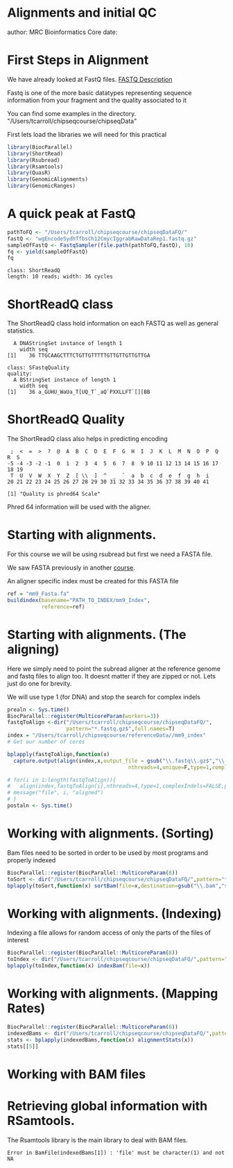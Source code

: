 Alignments and initial QC
========================================================
author: MRC Bioinformatics Core
date: 

First Steps in Alignment
========================================================

We have already looked at FastQ files. [FASTQ Description](http://mrccsc.github.io/genomicFormats.html#/8)

Fastq is one of the more basic datatypes representing sequence information from your fragment and the quality associated to it

You can find some examples in the directory.
"/Users/tcarroll/chipseqcourse/chipseqData"

First lets load the libraries we will need for this practical


```r
library(BiocParallel)
library(ShortRead)
library(Rsubread)
library(Rsamtools)
library(QuasR)
library(GenomicAlignments)
library(GenomicRanges)
```



A quick peak at FastQ
========================================================


```r
pathToFQ <- "/Users/tcarroll/chipseqcourse/chipseqDataFQ/"
fastQ <- "wgEncodeSydhTfbsCh12CmycIggrabRawDataRep1.fastq.gz"
sampleOfFastQ <- FastqSampler(file.path(pathToFQ,fastQ), 10)
fq <- yield(sampleOfFastQ)
fq
```

```
class: ShortReadQ
length: 10 reads; width: 36 cycles
```

ShortReadQ class
========================================================
The ShortReadQ class hold information on each FASTQ as well as general statistics.


```
  A DNAStringSet instance of length 1
    width seq
[1]    36 TTGCAAGCTTTCTGTTGTTTTTGTTGTTGTTGTTGA
```

```
class: SFastqQuality
quality:
  A BStringSet instance of length 1
    width seq
[1]    36 a_GUHU_WaUa_T[UQ_T`_aQ`PXXLLFT`[][BB
```


ShortReadQ Quality
========================================================
The ShortReadQ class also helps in predicting encoding


```
 ;  <  =  >  ?  @  A  B  C  D  E  F  G  H  I  J  K  L  M  N  O  P  Q  R  S 
-5 -4 -3 -2 -1  0  1  2  3  4  5  6  7  8  9 10 11 12 13 14 15 16 17 18 19 
 T  U  V  W  X  Y  Z  [ \\  ]  ^  _  `  a  b  c  d  e  f  g  h  i 
20 21 22 23 24 25 26 27 28 29 30 31 32 33 34 35 36 37 38 39 40 41 
```

```
[1] "Quality is phred64 Scale"
```
Phred 64 information will be used with the aligner.

Starting with alignments.
=========================================================

For this course we will be using rsubread but first we need a FASTA file.

We saw FASTA previously in another [course](http://mrccsc.github.io/genomicFormats.html#/6).

An aligner specific index must be created for this FASTA file

```r
ref = "mm9_Fasta.fa"
buildindex(basename="PATH_TO_INDEX/mm9_Index",
           reference=ref)
```

Starting with alignments. (The aligning)
=========================================================

Here we simply need to point the subread aligner at the reference genome and fastq files to align too. It doesnt matter if they are zipped or not.
Lets just do one for brevity.

We will use type 1 (for DNA) and stop the search for complex indels

```r
prealn <- Sys.time()
BiocParallel::register(MulticoreParam(workers=3))
fastqToAlign <-dir("/Users/tcarroll/chipseqcourse/chipseqDataFQ/",
                   pattern="*.fastq.gz$",full.names=T)
index = "/Users/tcarroll/chipseqcourse/referenceData//mm9_index"
# Get our number of cores

bplapply(fastqToAlign,function(x)
  capture.output(align(index,x,output_file = gsub("\\.fastq\\.gz$","\\.bam",x),
                                       nthreads=4,unique=F,type=1,complexIndels=FALSE,phredOffset=64)))

# for(i in 1:length(fastqToAlign)){
#   align(index,fastqToAlign[i],nthreads=4,type=1,complexIndels=FALSE,phredOffset=64)
# message("file", i, "aligned")
# }  
postaln <- Sys.time()
```
Working with alignments. (Sorting)
=========================================================

Bam files need to be sorted in order to be used by most programs and properly indexed

```r
BiocParallel::register(BiocParallel::MulticoreParam(8))
toSort <- dir("/Users/tcarroll/chipseqcourse/chipseqDataFQ/",pattern="*.bam$",full.names=T)
bplapply(toSort,function(x) sortBam(file=x,destination=gsub("\\.bam","sorted\\.bam",x),maxMemory=1024))
```



Working with alignments. (Indexing)
=========================================================

Indexing a file allows for random access of only the parts of the files of interest

```r
BiocParallel::register(BiocParallel::MulticoreParam(8))
toIndex <- dir("/Users/tcarroll/chipseqcourse/chipseqDataFQ/",pattern="*sorted\\.bam",full.names=T)
bplapply(toIndex,function(x) indexBam(file=x))
```


Working with alignments. (Mapping Rates)
=========================================================

```r
BiocParallel::register(BiocParallel::MulticoreParam(8))
indexedBams <- dir("/Users/tcarroll/chipseqcourse/chipseqDataFQ/",pattern="*sorted\\..*bam$",full.names=T)
stats <- bplapply(indexedBams,function(x) alignmentStats(x))
stats[[5]]
```


Working with BAM files
========================



Retrieving global information with RSamtools.
===========================

The Rsamtools library is the main library to deal with BAM files.
























```
Error in BamFile(indexedBams[1]) : 'file' must be character(1) and not NA
```
